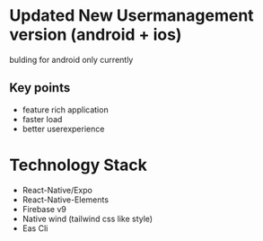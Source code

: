 # Updated New Usermanagement version (android + ios)

bulding for android only currently

## Key points

- feature rich application
- faster load
- better userexperience

# Technology Stack

- React-Native/Expo
- React-Native-Elements
- Firebase v9
- Native wind (tailwind css like style)
- Eas Cli
